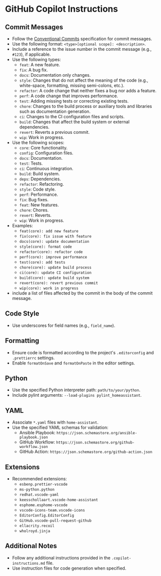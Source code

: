 # GitHub Copilot Instructions

## Commit Messages

- Follow the [Conventional Commits](https://www.conventionalcommits.org/en/v1.0.0/) specification for commit messages.
- Use the following format: `<type>[optional scope]: <description>`.
- Include a reference to the issue number in the commit message (e.g., `#123`), if applicable.
- Use the following types:
  - `feat`: A new feature.
  - `fix`: A bug fix.
  - `docs`: Documentation only changes.
  - `style`: Changes that do not affect the meaning of the code (e.g., white-space, formatting, missing semi-colons, etc.).
  - `refactor`: A code change that neither fixes a bug nor adds a feature.
  - `perf`: A code change that improves performance.
  - `test`: Adding missing tests or correcting existing tests.
  - `chore`: Changes to the build process or auxiliary tools and libraries such as documentation generation.
  - `ci`: Changes to the CI configuration files and scripts.
  - `build`: Changes that affect the build system or external dependencies.
  - `revert`: Reverts a previous commit.
  - `wip`: Work in progress.
- Use the following scopes:
  - `core`: Core functionality.
  - `config`: Configuration files.
  - `docs`: Documentation.
  - `test`: Tests.
  - `ci`: Continuous integration.
  - `build`: Build system.
  - `deps`: Dependencies.
  - `refactor`: Refactoring.
  - `style`: Code style.
  - `perf`: Performance.
  - `fix`: Bug fixes.
  - `feat`: New features.
  - `chore`: Chores.
  - `revert`: Reverts.
  - `wip`: Work in progress.  
- Examples:
  - `feat(core): add new feature`
  - `fix(core): fix issue with feature`
  - `docs(core): update documentation`
  - `style(core): format code`
  - `refactor(core): refactor code`
  - `perf(core): improve performance`
  - `test(core): add tests`
  - `chore(core): update build process`
  - `ci(core): update CI configuration`
  - `build(core): update build system`
  - `revert(core): revert previous commit`
  - `wip(core): work in progress` 
- include a list of files affected by the commit in the body of the commit message.

## Code Style

- Use underscores for field names (e.g., `field_name`).

## Formatting

- Ensure code is formatted according to the project's `.editorconfig` and `.prettierrc` settings.
- Enable `formatOnSave` and `formatOnPaste` in the editor settings.

## Python

- Use the specified Python interpreter path: `path/to/your/python`.
- Include pylint arguments: `--load-plugins pylint_homeassistant`.

## YAML

- Associate `*.yaml` files with `home-assistant`.
- Use the specified YAML schemas for validation:
  - Ansible Playbook: `https://json.schemastore.org/ansible-playbook.json`
  - GitHub Workflow: `https://json.schemastore.org/github-workflow.json`
  - GitHub Action: `https://json.schemastore.org/github-action.json`

## Extensions

- Recommended extensions:
  - `esbenp.prettier-vscode`
  - `ms-python.python`
  - `redhat.vscode-yaml`
  - `keesschollaart.vscode-home-assistant`
  - `esphome.esphome-vscode`
  - `vscode-icons-team.vscode-icons`
  - `EditorConfig.EditorConfig`
  - `GitHub.vscode-pull-request-github`
  - `ellacrity.recoil`
  - `wholroyd.jinja`

## Additional Notes

- Follow any additional instructions provided in the `.copilot-instructions.md` file.
- Use instruction files for code generation when specified.
